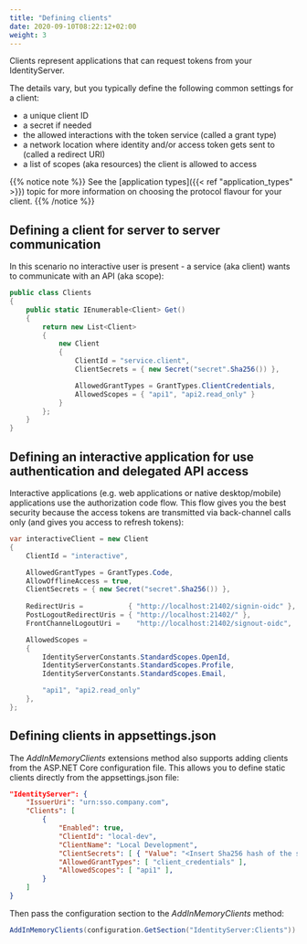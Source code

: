```yaml
---
title: "Defining clients"
date: 2020-09-10T08:22:12+02:00
weight: 3
---
```


Clients represent applications that can request tokens from your IdentityServer.

The details vary, but you typically define the following common settings for a client:

* a unique client ID
* a secret if needed
* the allowed interactions with the token service (called a grant type)
* a network location where identity and/or access token gets sent to (called a redirect URI)
* a list of scopes (aka resources) the client is allowed to access

{{% notice note %}}
See the [application types]({{< ref "application_types" >}}) topic for more information on choosing the protocol flavour for your client.
{{% /notice %}}

## Defining a client for server to server communication
In this scenario no interactive user is present - a service (aka client) wants to communicate with an API (aka scope):

```cs
public class Clients
{
    public static IEnumerable<Client> Get()
    {
        return new List<Client>
        {
            new Client
            {
                ClientId = "service.client",                    
                ClientSecrets = { new Secret("secret".Sha256()) },

                AllowedGrantTypes = GrantTypes.ClientCredentials,
                AllowedScopes = { "api1", "api2.read_only" }
            }
        };
    }
}
```

## Defining an interactive application for use authentication and delegated API access
Interactive applications (e.g. web applications or native desktop/mobile) applications use the authorization code flow.
This flow gives you the best security because the access tokens are transmitted via back-channel calls only (and gives you access to refresh tokens):

```cs
var interactiveClient = new Client
{
    ClientId = "interactive",

    AllowedGrantTypes = GrantTypes.Code,
    AllowOfflineAccess = true,
    ClientSecrets = { new Secret("secret".Sha256()) },
    
    RedirectUris =           { "http://localhost:21402/signin-oidc" },
    PostLogoutRedirectUris = { "http://localhost:21402/" },
    FrontChannelLogoutUri =    "http://localhost:21402/signout-oidc",

    AllowedScopes = 
    {
        IdentityServerConstants.StandardScopes.OpenId,
        IdentityServerConstants.StandardScopes.Profile,
        IdentityServerConstants.StandardScopes.Email,

        "api1", "api2.read_only"
    },
};
```

## Defining clients in appsettings.json
The *AddInMemoryClients* extensions method also supports adding clients from the ASP.NET Core configuration file. This allows you to define static clients directly from the appsettings.json file:

```json
"IdentityServer": {
    "IssuerUri": "urn:sso.company.com",
    "Clients": [
        {
            "Enabled": true,
            "ClientId": "local-dev",
            "ClientName": "Local Development",
            "ClientSecrets": [ { "Value": "<Insert Sha256 hash of the secret encoded as Base64 string>" } ],
            "AllowedGrantTypes": [ "client_credentials" ],
            "AllowedScopes": [ "api1" ],
        }
    ]
}
```
    
Then pass the configuration section to the *AddInMemoryClients* method:

```cs
AddInMemoryClients(configuration.GetSection("IdentityServer:Clients"))
```
